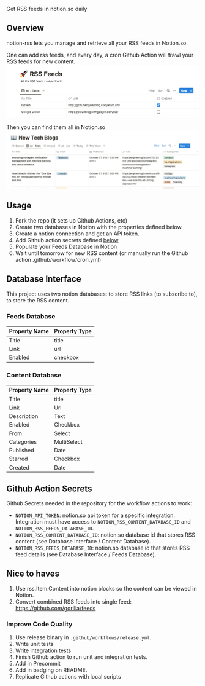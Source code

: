 
Get RSS feeds in notion.so daily

## Overview
notion-rss lets you manage and retrieve all your RSS feeds in Notion.so.

One can add rss feeds, and every day, a cron Github Action will trawl your RSS feeds for new content.
![rss-feeds](assets/rss_feeds.png)

Then you can find them all in Notion.so
![rss-items](assets/rss_items.png)

## Usage
1. Fork the repo (it sets up Github Actions, etc)
2. Create two databases in Notion with the properties defined below.
3. Create a notion connection and get an API token.
4. Add Github action secrets defined [below](#github-action-secrets) 
5. Populate your Feeds Database in Notion
6. Wait until tomorrow for new RSS content (or manually run the Github action .github/workflow/cron.yml)

## Database Interface
This project uses two notion databases: to store RSS links (to subscribe to), to store the RSS content. 

### Feeds Database

| Property Name | Property Type |
| --- | :-- |
| Title | title |
| Link | url |
| Enabled | checkbox |

### Content Database

| Property Name | Property Type |
| --- | :-- |
| Title | title |
| Link | Url |
| Description | Text |
| Enabled | Checkbox |
| From | Select |
| Categories | MultiSelect |
| Published | Date |
| Starred | Checkbox |
| Created | Date |

## Github Action Secrets
Github Secrets needed in the repository for the workflow actions to work:
- `NOTION_API_TOKEN`: notion.so api token for a specific integration. Integration must have access to `NOTION_RSS_CONTENT_DATABASE_ID` and `NOTION_RSS_FEEDS_DATABASE_ID`.     
- `NOTION_RSS_CONTENT_DATABASE_ID`: notion.so database id that stores RSS content (see Database Interface / Content Database).
- `NOTION_RSS_FEEDS_DATABASE_ID`: notion.so database id that stores RSS feed details (see Database Interface / Feeds Database).

## Nice to haves
1. Use rss.Item.Content into notion blocks so the content can be viewed in Notion.
2. Convert combined RSS feeds into single feed: https://github.com/gorilla/feeds

### Improve Code Quality
1. Use release binary in `.github/workflows/release.yml`.
2. Write unit tests
3. Write integration tests
4. Finish Github action to run unit and integration tests.
5. Add in Precommit
6. Add in badging on README.
7. Replicate Github actions with local scripts
